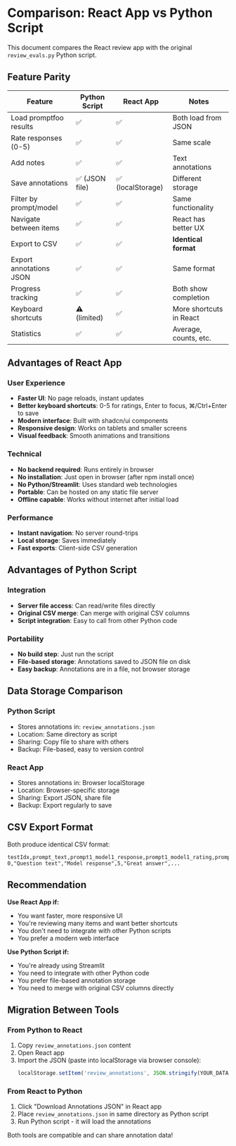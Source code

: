 # Comparison: React App vs Python Script

This document compares the React review app with the original `review_evals.py` Python script.

## Feature Parity

| Feature | Python Script | React App | Notes |
|---------|--------------|-----------|-------|
| Load promptfoo results | ✅ | ✅ | Both load from JSON |
| Rate responses (0-5) | ✅ | ✅ | Same scale |
| Add notes | ✅ | ✅ | Text annotations |
| Save annotations | ✅ (JSON file) | ✅ (localStorage) | Different storage |
| Filter by prompt/model | ✅ | ✅ | Same functionality |
| Navigate between items | ✅ | ✅ | React has better UX |
| Export to CSV | ✅ | ✅ | **Identical format** |
| Export annotations JSON | ✅ | ✅ | Same format |
| Progress tracking | ✅ | ✅ | Both show completion |
| Keyboard shortcuts | ⚠️ (limited) | ✅ | More shortcuts in React |
| Statistics | ✅ | ✅ | Average, counts, etc. |

## Advantages of React App

### User Experience
- **Faster UI**: No page reloads, instant updates
- **Better keyboard shortcuts**: 0-5 for ratings, Enter to focus, ⌘/Ctrl+Enter to save
- **Modern interface**: Built with shadcn/ui components
- **Responsive design**: Works on tablets and smaller screens
- **Visual feedback**: Smooth animations and transitions

### Technical
- **No backend required**: Runs entirely in browser
- **No installation**: Just open in browser (after npm install once)
- **No Python/Streamlit**: Uses standard web technologies
- **Portable**: Can be hosted on any static file server
- **Offline capable**: Works without internet after initial load

### Performance
- **Instant navigation**: No server round-trips
- **Local storage**: Saves immediately
- **Fast exports**: Client-side CSV generation

## Advantages of Python Script

### Integration
- **Server file access**: Can read/write files directly
- **Original CSV merge**: Can merge with original CSV columns
- **Script integration**: Easy to call from other Python code

### Portability
- **No build step**: Just run the script
- **File-based storage**: Annotations saved to JSON file on disk
- **Easy backup**: Annotations are in a file, not browser storage

## Data Storage Comparison

### Python Script
- Stores annotations in: `review_annotations.json`
- Location: Same directory as script
- Sharing: Copy file to share with others
- Backup: File-based, easy to version control

### React App
- Stores annotations in: Browser localStorage
- Location: Browser-specific storage
- Sharing: Export JSON, share file
- Backup: Export regularly to save

## CSV Export Format

Both produce identical CSV format:

```csv
testIdx,prompt_text,prompt1_model1_response,prompt1_model1_rating,prompt1_model1_notes,...
0,"Question text","Model response",5,"Great answer",...
```

## Recommendation

**Use React App if:**
- You want faster, more responsive UI
- You're reviewing many items and want better shortcuts
- You don't need to integrate with other Python scripts
- You prefer a modern web interface

**Use Python Script if:**
- You're already using Streamlit
- You need to integrate with other Python code
- You prefer file-based annotation storage
- You need to merge with original CSV columns directly

## Migration Between Tools

### From Python to React
1. Copy `review_annotations.json` content
2. Open React app
3. Import the JSON (paste into localStorage via browser console):
   ```javascript
   localStorage.setItem('review_annotations', JSON.stringify(YOUR_DATA_HERE))
   ```

### From React to Python
1. Click "Download Annotations JSON" in React app
2. Place `review_annotations.json` in same directory as Python script
3. Run Python script - it will load the annotations

Both tools are compatible and can share annotation data!


